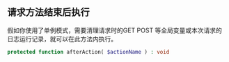 ## 请求方法结束后执行

假如你使用了单例模式，需要清理请求时的GET POST 等全局变量或本次请求的日志运行记录，就可以在此方法内执行。

```Php
protected function afterAction( $actionName ) : void
```

